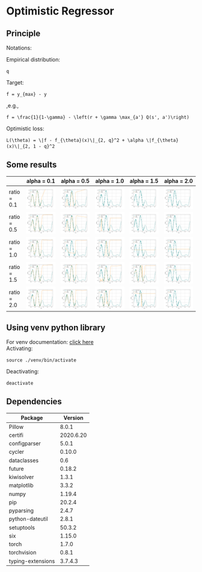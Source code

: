 # Optimistic Regressor

## Principle 

Notations:

Empirical distribution:

    q
    
Target:

    f = y_{max} - y
    
,e.g.,

    f = \frac{1}{1-\gamma} - \left(r + \gamma \max_{a'} Q(s', a')\right)

Optimistic loss:

    L(\theta) = \|f - f_{\theta}(x)\|_{2, q}^2 + \alpha \|f_{\theta}(x)\|_{2, 1 - q}^2

## Some results

|  | alpha = 0.1 | alpha = 0.5 | alpha = 1.0 | alpha = 1.5 | alpha = 2.0|
| ----------- | ----------- | ----------- | ----------- | ----------- | ----------- |
| ratio = 0.1 | ![](results/exp_alpha_0.1_ratio_0.1/fig.png) | ![](results/exp_alpha_0.5_ratio_0.1/fig.png)|![](results/exp_alpha_1.0_ratio_0.1/fig.png) | ![](results/exp_alpha_1.5_ratio_0.1/fig.png)| ![](results/exp_alpha_2.0_ratio_0.1/fig.png)|
| ratio = 0.5 | ![](results/exp_alpha_0.1_ratio_0.5/fig.png) | ![](results/exp_alpha_0.5_ratio_0.5/fig.png)|![](results/exp_alpha_1.0_ratio_0.5/fig.png) | ![](results/exp_alpha_1.5_ratio_0.5/fig.png)| ![](results/exp_alpha_2.0_ratio_0.5/fig.png)|
| ratio = 1.0 | ![](results/exp_alpha_0.1_ratio_1.0/fig.png) | ![](results/exp_alpha_0.5_ratio_1.0/fig.png)|![](results/exp_alpha_1.0_ratio_1.0/fig.png) | ![](results/exp_alpha_1.5_ratio_1.0/fig.png)| ![](results/exp_alpha_2.0_ratio_1.0/fig.png)|
| ratio = 1.5 | ![](results/exp_alpha_0.1_ratio_1.5/fig.png) | ![](results/exp_alpha_0.5_ratio_1.5/fig.png)|![](results/exp_alpha_1.0_ratio_1.5/fig.png) | ![](results/exp_alpha_1.5_ratio_1.5/fig.png)| ![](results/exp_alpha_2.0_ratio_1.5/fig.png)|
| ratio = 2.0 | ![](results/exp_alpha_0.1_ratio_2.0/fig.png) | ![](results/exp_alpha_0.5_ratio_2.0/fig.png)|![](results/exp_alpha_1.0_ratio_2.0/fig.png) | ![](results/exp_alpha_1.5_ratio_2.0/fig.png)| ![](results/exp_alpha_2.0_ratio_2.0/fig.png)|

## Using venv python library

For venv documentation: [click here](https://docs.python.org/3/library/venv.html)  
Activating:

	source ./venv/bin/activate
	
Deactivating:

	deactivate

## Dependencies

| Package | Version |
| ----------- | ----------- |
| Pillow | 8.0.1 |
| certifi | 2020.6.20 |
| configparser | 5.0.1 |
| cycler | 0.10.0 |
| dataclasses | 0.6 |
| future | 0.18.2 |
| kiwisolver | 1.3.1 |
| matplotlib | 3.3.2 |
| numpy | 1.19.4 |
| pip | 20.2.4 |
| pyparsing | 2.4.7 |
| python-dateutil | 2.8.1 |
| setuptools | 50.3.2 |
| six | 1.15.0 |
| torch | 1.7.0 |
| torchvision | 0.8.1 |
| typing-extensions | 3.7.4.3 |

